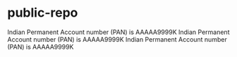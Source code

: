 # public-repo
Indian Permanent Account number (PAN) is AAAAA9999K
Indian Permanent Account number (PAN) is AAAAA9999K
Indian Permanent Account number (PAN) is AAAAA9999K


